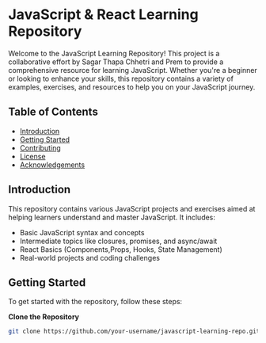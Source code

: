 # JavaScript & React Learning Repository

Welcome to the JavaScript Learning Repository! This project is a collaborative effort by Sagar Thapa Chhetri and Prem to provide a comprehensive resource for learning JavaScript. Whether you're a beginner or looking to enhance your skills, this repository contains a variety of examples, exercises, and resources to help you on your JavaScript journey.

## Table of Contents

- [Introduction](#introduction)
- [Getting Started](#getting-started)
- [Contributing](#contributing)
- [License](#license)
- [Acknowledgements](#acknowledgements)

## Introduction

This repository contains various JavaScript projects and exercises aimed at helping learners understand and master JavaScript. It includes:

- Basic JavaScript syntax and concepts
- Intermediate topics like closures, promises, and async/await
- React Basics (Components,Props, Hooks, State Management)
- Real-world projects and coding challenges

## Getting Started

To get started with the repository, follow these steps:

**Clone the Repository**

```bash
git clone https://github.com/your-username/javascript-learning-repo.git
```
